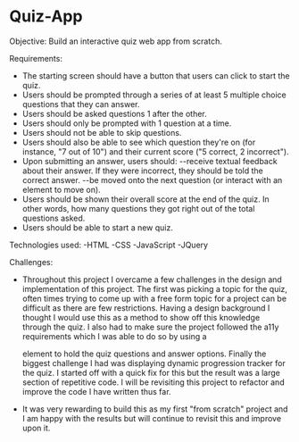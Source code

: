# Quiz-App
Objective:
Build an interactive quiz web app from scratch.

Requirements:
  - The starting screen should have a button that users can click to start the quiz.
  - Users should be prompted through a series of at least 5 multiple choice questions that they can answer.
  - Users should be asked questions 1 after the other.
  - Users should only be prompted with 1 question at a time.
  - Users should not be able to skip questions.
  - Users should also be able to see which question they're on (for instance, "7 out of 10") and their current score ("5 correct, 2           incorrect").
  - Upon submitting an answer, users should:
    --receive textual feedback about their answer. If they were incorrect, they should be told the correct answer.
    --be moved onto the next question (or interact with an element to move on).
  - Users should be shown their overall score at the end of the quiz. In other words, how many questions they got right out of the total       questions asked.
- Users should be able to start a new quiz.

Technologies used:
  -HTML
  -CSS
  -JavaScript
  -JQuery

Challenges:
  - Throughout this project I overcame a few challenges in the design and implementation of this project. The first was picking a topic for the quiz, often times trying to come up with a free form topic for a project can be difficult as there are few restrictions. Having a design background I thought I would use this as a method to show off this knowledge through the quiz. I also had to make sure the project followed the a11y requirements which I was able to do so by using a <form> element to hold the quiz questions and answer options. Finally the biggest challenge I had was displaying dynamic progression tracker for the quiz. I started off with a quick fix for this but the result was a large section of repetitive code. I will be revisiting this project to refactor and improve the code I have written thus far.
  
  - It was very rewarding to build this as my first "from scratch" project and I am happy with the results but will continue to revisit this and improve upon it.
